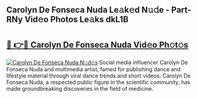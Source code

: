 ## Carolyn De Fonseca Nuda Le𝚊k𝚎d N𝚞𝚍e - Part-RNy Vid𝚎o Photos Le𝚊ks dkL1B

# <h2><a href="http://fbc25y.evod.top/?m=Carolyn+De+Fonseca+Nuda">🔗 👉🔴 Carolyn De Fonseca Nuda Vid𝚎o Ph𝚘t𝚘s</a></h2>

[![Carolyn De Fonseca Nuda N𝚞d𝚎s](https://i.imgur.com/8V9OHl7.gif)](http://fbc25y.evod.top/?m=Carolyn+De+Fonseca+Nuda)
Social media influencer Carolyn De Fonseca Nuda and multimedia artist, famed for publishing dance and lifestyle material through viral dance trends and short videos. Carolyn De Fonseca Nuda, a respected public figure in the scientific community, has made groundbreaking discoveries in the field of medicine. 
